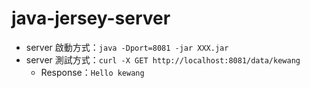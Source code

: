 # java-jersey-server

* server 啟動方式：`java -Dport=8081 -jar XXX.jar`
* server 測試方式：`curl -X GET http://localhost:8081/data/kewang`
  * Response：`Hello kewang`
